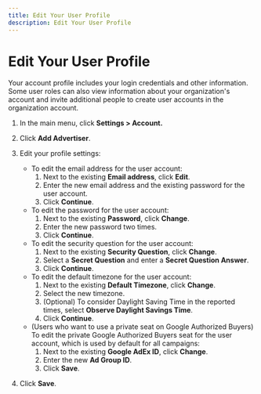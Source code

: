 ```yaml
---
title: Edit Your User Profile 
description: Edit Your User Profile 
---
```


# Edit Your User Profile 

Your account profile includes your login credentials and other information. Some user roles can also view information about your organization's account and invite additional people to create user accounts in the organization account.

1. In the main menu, click **Settings > Account.**

1. Click **Add Advertiser**.

1. Edit your profile settings:
   * To edit the email address for the user account:
      1. Next to the existing **Email address**, click **Edit**.
      1. Enter the new email address and the existing password for the user account.
      1. Click **Continue**.
   * To edit the password for the user account:
      1. Next to the existing **Password**, click **Change**.
      1. Enter the new password two times.
      1. Click **Continue**.
   * To edit the security question for the user account:
      1. Next to the existing **Security Question**, click **Change**.
      1. Select a **Secret Question** and enter a **Secret Question Answer**.
      1. Click **Continue**.
   * To edit the default timezone for the user account:
      1. Next to the existing **Default Timezone**, click **Change**.
      1. Select the new timezone.
      1. (Optional) To consider Daylight Saving Time in the reported times, select **Observe Daylight Savings Time**.
      1. Click **Continue**.
   * (Users who want to use a private seat on Google Authorized Buyers) To edit the private Google Authorized Buyers seat for the user account, which is used by default for all campaigns:
      1. Next to the existing **Google AdEx ID**, click **Change**.
      1. Enter the new **Ad Group ID**.
      1. Click **Save**.

1. Click **Save**.

<!--
>[!MORELIKETHIS]
>
>* [User Profile and Organization Account Settings](/help/dsp/admin/user-and-account-settings.md)
>* [Invite a New User for Your Organization Account](/help/dsp/admin/user-invite.md)
-->
